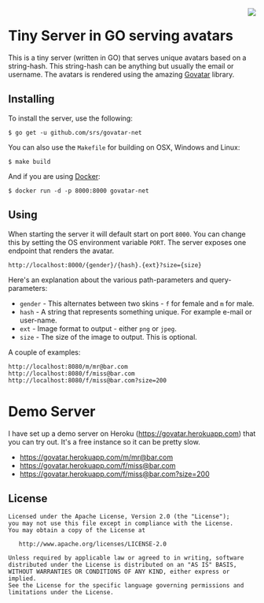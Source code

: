 <img align="right" src="https://raw.githubusercontent.com/srs/govatar-net/master/misc/logo.jpeg">

# Tiny Server in GO serving avatars

This is a tiny server (written in GO) that serves unique avatars based on a string-hash. This string-hash can
be anything but usually the email or username. The avatars is rendered using the amazing
[Govatar](https://github.com/o1egl/govatar) library.

## Installing

To install the server, use the following:

```
$ go get -u github.com/srs/govatar-net
```

You can also use the `Makefile` for building on OSX, Windows and Linux:

```
$ make build
```

And if you are using [Docker](https://www.docker.com/):

```
$ docker run -d -p 8000:8000 govatar-net
```

## Using

When starting the server it will default start on port `8000`. You can change this by setting the OS environment variable `PORT`. The server exposes one endpoint that renders the avatar.

```
http://localhost:8000/{gender}/{hash}.{ext}?size={size}
```

Here's an explanation about the various path-parameters and query-parameters:

* `gender` - This alternates between two skins - `f` for female and `m` for male.
* `hash` - A string that represents something unique. For example e-mail or user-name.
* `ext` - Image format to output - either `png` or `jpeg`.
* `size` - The size of the image to output. This is optional.

A couple of examples:

```
http://localhost:8080/m/mr@bar.com
http://localhost:8080/f/miss@bar.com
http://localhost:8080/f/miss@bar.com?size=200
```

# Demo Server

I have set up a demo server on Heroku (https://govatar.herokuapp.com) that you
can try out. It's a free instance so it can be pretty slow.

* https://govatar.herokuapp.com/m/mr@bar.com
* https://govatar.herokuapp.com/f/miss@bar.com
* https://govatar.herokuapp.com/f/miss@bar.com?size=200


## License

```
Licensed under the Apache License, Version 2.0 (the "License");
you may not use this file except in compliance with the License.
You may obtain a copy of the License at

   http://www.apache.org/licenses/LICENSE-2.0

Unless required by applicable law or agreed to in writing, software
distributed under the License is distributed on an "AS IS" BASIS,
WITHOUT WARRANTIES OR CONDITIONS OF ANY KIND, either express or implied.
See the License for the specific language governing permissions and
limitations under the License.
```
